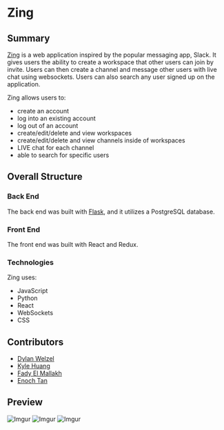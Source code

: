 # Zing

## Summary
[Zing](https://app-zing.herokuapp.com/) is a web application inspired by the popular messaging app, Slack. It gives users the ability to create a workspace that other users can join by invite. Users can then create a channel and message other users with live chat using websockets. Users can also search any user signed up on the application.

Zing allows users to:
* create an account
* log into an existing account
* log out of an account
* create/edit/delete and view workspaces
* create/edit/delete and view channels inside of workspaces
* LIVE chat for each channel
* able to search for specific users

## Overall Structure
### Back End
The back end was built with [Flask](https://flask.palletsprojects.com/en/2.0.x/), and it utilizes a PostgreSQL database.

### Front End
The front end was built with React and Redux.

### Technologies
Zing uses:
* JavaScript
* Python
* React
* WebSockets
* CSS


## Contributors
* [Dylan Welzel](https://github.com/DylanWelzel)
* [Kyle Huang](https://github.com/kvh8899)
* [Fady El Mallakh](https://github.com/Felmallakh)
* [Enoch Tan](https://github.com/enochtan17)


## Preview
![Imgur](https://i.imgur.com/39U6kX5.png)
![Imgur](https://i.imgur.com/btJ6HCP.png)
![Imgur](https://i.imgur.com/bGsZtPn.png)
